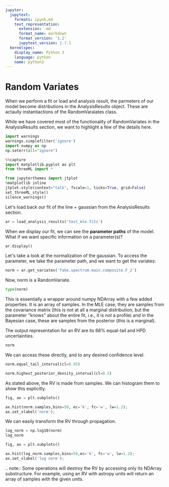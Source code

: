 ```yaml
---
jupyter:
  jupytext:
    formats: ipynb,md
    text_representation:
      extension: .md
      format_name: markdown
      format_version: '1.2'
      jupytext_version: 1.7.1
  kernelspec:
    display_name: Python 3
    language: python
    name: python3
---
```


# Random Variates

When we perform a fit or load and analysis result, the parmeters of our model become distributions in the AnalysisResults object. These are actaully instantiactions of the RandomVaraiates class. 

While we have covered most of the functionality of RandomVariates in the AnalysisResults section, we want to highlight a few of the details here.


```python nbsphinx="hidden"
import warnings
warnings.simplefilter('ignore')
import numpy as np
np.seterr(all="ignore")
```



```python
%%capture
import matplotlib.pyplot as plt
from threeML import *
```

```python nbsphinx="hidden"
from jupyterthemes import jtplot
%matplotlib inline
jtplot.style(context="talk", fscale=1, ticks=True, grid=False)
set_threeML_style()
silence_warnings()

```

Let's load back our fit of the line + gaussian from the AnalysisResults section.

```python
ar = load_analysis_results('test_mle.fits')
```

When we display our fit, we can see the **parameter paths** of the model. What if we want specific information on a parameter(s)?

```python
ar.display()
```

Let's take a look at the normalization of the gaussian. To access the parameter, we take the parameter path, and we want to get the variates:

```python
norm = ar.get_variates('fake.spectrum.main.composite.F_2')
```

Now, norm is a RandomVariate.

```python
type(norm)
```

This is essentially a wrapper around numpy NDArray with a few added properties. It is an array of samples. In the MLE case, they are samples from the covariance matrix (this is not at all a marginal distribution, but the parameter "knows" about the entire fit, i.e., it is *not* a profile) and in the Bayesian case, these are samples from the posterior (this is a marginal).

The output representation for an RV are its 68% equal-tail and HPD uncertainties.

```python
norm
```

We can access these directly, and to any desired confidence level.

```python
norm.equal_tail_interval(cl=0.95)
```

```python
norm.highest_posterior_density_interval(cl=0.5)
```

As stated above, the RV is made from samples. We can histogram them to show this explicitly.

```python tags=["nbsphinx-thumbnail"]
fig, ax = plt.subplots()

ax.hist(norm.samples,bins=50, ec='k', fc='w', lw=1.2);
ax.set_xlabel('norm');
```

We can easily transform the RV through propagation.

```python
log_norm = np.log10(norm)
log_norm
```

```python
fig, ax = plt.subplots()

ax.hist(log_norm.samples,bins=50,ec='k', fc='w', lw=1.2);
ax.set_xlabel('log norm');
```

<!-- #raw -->
.. note::
    Some operations will destroy the RV by accessing only its NDArray substructure. For example, using an RV with astropy units will return an array of samples with the given units. 
<!-- #endraw -->
